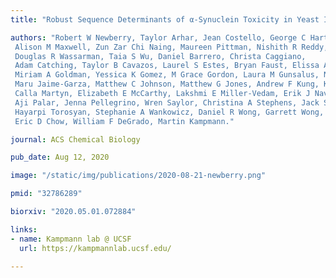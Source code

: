```yaml
---
title: "Robust Sequence Determinants of α-Synuclein Toxicity in Yeast Implicate Membrane Binding"

authors: "Robert W Newberry, Taylor Arhar, Jean Costello, George C Hartoularos,
 Alison M Maxwell, Zun Zar Chi Naing, Maureen Pittman, Nishith R Reddy, Daniel M C Schwarz, 
 Douglas R Wassarman, Taia S Wu, Daniel Barrero, Christa Caggiano, 
 Adam Catching, Taylor B Cavazos, Laurel S Estes, Bryan Faust, Elissa A Fink, 
 Miriam A Goldman, Yessica K Gomez, M Grace Gordon, Laura M Gunsalus, Nick Hoppe, 
 Maru Jaime-Garza, Matthew C Johnson, Matthew G Jones, Andrew F Kung, Kyle E Lopez, Jared Lumpe, 
 Calla Martyn, Elizabeth E McCarthy, Lakshmi E Miller-Vedam, Erik J Navarro, 
 Aji Palar, Jenna Pellegrino, Wren Saylor, Christina A Stephens, Jack Strickland, 
 Hayarpi Torosyan, Stephanie A Wankowicz, Daniel R Wong, Garrett Wong, Sy Redding, 
 Eric D Chow, William F DeGrado, Martin Kampmann."

journal: ACS Chemical Biology

pub_date: Aug 12, 2020

image: "/static/img/publications/2020-08-21-newberry.png"

pmid: "32786289"

biorxiv: "2020.05.01.072884"

links:
- name: Kampmann lab @ UCSF
  url: https://kampmannlab.ucsf.edu/
  
---
```


